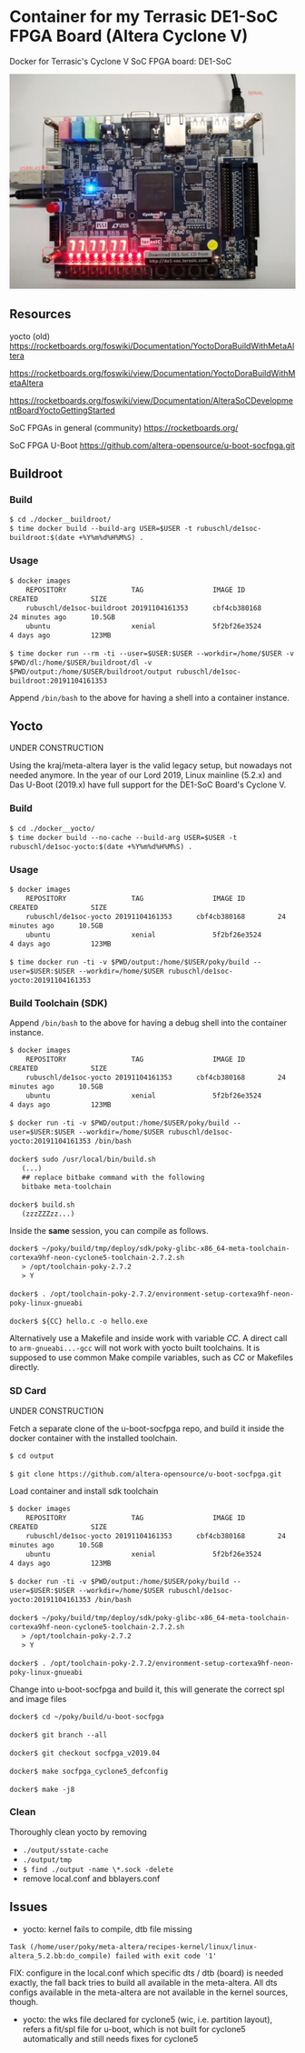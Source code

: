 # Container for my Terrasic DE1-SoC FPGA Board (Altera Cyclone V)

Docker for Terrasic's Cyclone V SoC FPGA board: DE1-SoC

![Cabeling](pics/setup.jpg)



## Resources

yocto (old)
https://rocketboards.org/foswiki/Documentation/YoctoDoraBuildWithMetaAltera

https://rocketboards.org/foswiki/view/Documentation/YoctoDoraBuildWithMetaAltera

https://rocketboards.org/foswiki/view/Documentation/AlteraSoCDevelopmentBoardYoctoGettingStarted

SoC FPGAs in general (community)
https://rocketboards.org/


SoC FPGA U-Boot
https://github.com/altera-opensource/u-boot-socfpga.git


## Buildroot

### Build

```
$ cd ./docker__buildroot/
$ time docker build --build-arg USER=$USER -t rubuschl/de1soc-buildroot:$(date +%Y%m%d%H%M%S) .
```


### Usage

```
$ docker images
    REPOSITORY                TAG                 IMAGE ID            CREATED             SIZE
    rubuschl/de1soc-buildroot 20191104161353      cbf4cb380168        24 minutes ago      10.5GB
    ubuntu                    xenial              5f2bf26e3524        4 days ago          123MB

$ time docker run --rm -ti --user=$USER:$USER --workdir=/home/$USER -v $PWD/dl:/home/$USER/buildroot/dl -v $PWD/output:/home/$USER/buildroot/output rubuschl/de1soc-buildroot:20191104161353
```

Append ``/bin/bash`` to the above for having a shell into a container instance.



## Yocto


UNDER CONSTRUCTION

Using the kraj/meta-altera layer is the valid legacy setup, but nowadays not needed anymore. In the year of our Lord 2019, Linux mainline (5.2.x) and Das U-Boot (2019.x) have full support for the DE1-SoC Board's Cyclone V.


### Build

```
$ cd ./docker__yocto/
$ time docker build --no-cache --build-arg USER=$USER -t rubuschl/de1soc-yocto:$(date +%Y%m%d%H%M%S) .
```


### Usage

```
$ docker images
    REPOSITORY                TAG                 IMAGE ID            CREATED             SIZE
    rubuschl/de1soc-yocto 20191104161353      cbf4cb380168        24 minutes ago      10.5GB
    ubuntu                    xenial              5f2bf26e3524        4 days ago          123MB

$ time docker run -ti -v $PWD/output:/home/$USER/poky/build --user=$USER:$USER --workdir=/home/$USER rubuschl/de1soc-yocto:20191104161353
```


### Build Toolchain (SDK)

Append ``/bin/bash`` to the above for having a debug shell into the container instance.

```
$ docker images
    REPOSITORY                TAG                 IMAGE ID            CREATED             SIZE
    rubuschl/de1soc-yocto 20191104161353      cbf4cb380168        24 minutes ago      10.5GB
    ubuntu                    xenial              5f2bf26e3524        4 days ago          123MB

$ docker run -ti -v $PWD/output:/home/$USER/poky/build --user=$USER:$USER --workdir=/home/$USER rubuschl/de1soc-yocto:20191104161353 /bin/bash

docker$ sudo /usr/local/bin/build.sh
   (...)
   ## replace bitbake command with the following
   bitbake meta-toolchain

docker$ build.sh
   (zzzZZZzz...)
```

Inside the **same** session, you can compile as follows.

```
docker$ ~/poky/build/tmp/deploy/sdk/poky-glibc-x86_64-meta-toolchain-cortexa9hf-neon-cyclone5-toolchain-2.7.2.sh
   > /opt/toolchain-poky-2.7.2
   > Y

docker$ . /opt/toolchain-poky-2.7.2/environment-setup-cortexa9hf-neon-poky-linux-gnueabi

docker$ ${CC} hello.c -o hello.exe
```

Alternatively use a Makefile and inside work with variable _CC_. A direct call to ``arm-gnueabi...-gcc`` will not work with yocto built toolchains. It is supposed to use common Make compile variables, such as _CC_ or Makefiles directly.



### SD Card

UNDER CONSTRUCTION

Fetch a separate clone of the u-boot-socfpga repo, and build it inside the docker container with the installed toolchain.

```
$ cd output

$ git clone https://github.com/altera-opensource/u-boot-socfpga.git
```

Load container and install sdk toolchain

```
$ docker images
    REPOSITORY                TAG                 IMAGE ID            CREATED             SIZE
    rubuschl/de1soc-yocto 20191104161353      cbf4cb380168        24 minutes ago      10.5GB
    ubuntu                    xenial              5f2bf26e3524        4 days ago          123MB

$ docker run -ti -v $PWD/output:/home/$USER/poky/build --user=$USER:$USER --workdir=/home/$USER rubuschl/de1soc-yocto:20191104161353 /bin/bash

docker$ ~/poky/build/tmp/deploy/sdk/poky-glibc-x86_64-meta-toolchain-cortexa9hf-neon-cyclone5-toolchain-2.7.2.sh
   > /opt/toolchain-poky-2.7.2
   > Y

docker$ . /opt/toolchain-poky-2.7.2/environment-setup-cortexa9hf-neon-poky-linux-gnueabi
```

Change into u-boot-socfpga and build it, this will generate the correct spl and image files
```
docker$ cd ~/poky/build/u-boot-socfpga

docker$ git branch --all

docker$ git checkout socfpga_v2019.04

docker$ make socfpga_cyclone5_defconfig

docker$ make -j8
```



### Clean

Thoroughly clean yocto by removing
* ``./output/sstate-cache``
* ``./output/tmp``
* ``$ find ./output -name \*.sock -delete``
* remove local.conf and bblayers.conf



## Issues

* yocto: kernel fails to compile, dtb file missing
```
Task (/home/user/poky/meta-altera/recipes-kernel/linux/linux-altera_5.2.bb:do_compile) failed with exit code '1'
```
FIX: configure in the local.conf which specific dts / dtb (board) is needed exactly, the fall back tries to build all available in the meta-altera. All dts configs available in the meta-altera are not available in the kernel sources, though.

* yocto: the wks file declared for cyclone5 (wic, i.e. partition layout), refers a fit/spl file for u-boot, which is not built for cyclone5 automatically and still needs fixes for cyclone5
